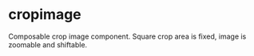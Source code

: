 # cropimage
Composable crop image component. Square crop area is fixed, image is zoomable and shiftable.
